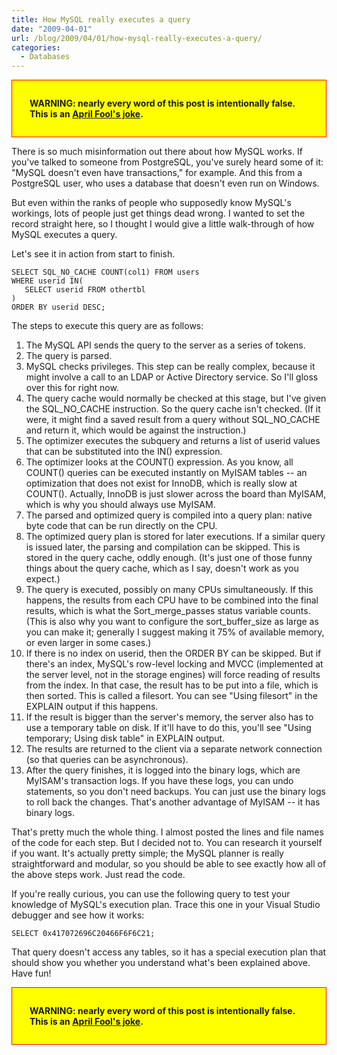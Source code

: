 ```yaml
---
title: How MySQL really executes a query
date: "2009-04-01"
url: /blog/2009/04/01/how-mysql-really-executes-a-query/
categories:
  - Databases
---
```

<p style="border:1px red solid; background:yellow; font-weight: bold; padding: 2em">
  WARNING: nearly every word of this post is intentionally false. This is an <a href="http://en.wikipedia.org/wiki/April_Fools%27_Day">April Fool's joke</a>.
</p>

There is so much misinformation out there about how MySQL works. If you've talked to someone from PostgreSQL, you've surely heard some of it: "MySQL doesn't even have transactions," for example. And this from a PostgreSQL user, who uses a database that doesn't even run on Windows.

But even within the ranks of people who supposedly know MySQL's workings, lots of people just get things dead wrong. I wanted to set the record straight here, so I thought I would give a little walk-through of how MySQL executes a query.

Let's see it in action from start to finish.

```
SELECT SQL_NO_CACHE COUNT(col1) FROM users
WHERE userid IN(
   SELECT userid FROM othertbl
)
ORDER BY userid DESC;
```

The steps to execute this query are as follows:

1.  The MySQL API sends the query to the server as a series of tokens.
2.  The query is parsed.
3.  MySQL checks privileges. This step can be really complex, because it might involve a call to an LDAP or Active Directory service. So I'll gloss over this for right now.
4.  The query cache would normally be checked at this stage, but I've given the SQL\_NO\_CACHE instruction. So the query cache isn't checked. (If it were, it might find a saved result from a query without SQL\_NO\_CACHE and return it, which would be against the instruction.)
5.  The optimizer executes the subquery and returns a list of userid values that can be substituted into the IN() expression.
6.  The optimizer looks at the COUNT() expression. As you know, all COUNT() queries can be executed instantly on MyISAM tables -- an optimization that does not exist for InnoDB, which is really slow at COUNT(). Actually, InnoDB is just slower across the board than MyISAM, which is why you should always use MyISAM.
7.  The parsed and optimized query is compiled into a query plan: native byte code that can be run directly on the CPU.
8.  The optimized query plan is stored for later executions. If a similar query is issued later, the parsing and compilation can be skipped. This is stored in the query cache, oddly enough. (It's just one of those funny things about the query cache, which as I say, doesn't work as you expect.)
9.  The query is executed, possibly on many CPUs simultaneously. If this happens, the results from each CPU have to be combined into the final results, which is what the Sort\_merge\_passes status variable counts. (This is also why you want to configure the sort\_buffer\_size as large as you can make it; generally I suggest making it 75% of available memory, or even larger in some cases.)
10. If there is no index on userid, then the ORDER BY can be skipped. But if there's an index, MySQL's row-level locking and MVCC (implemented at the server level, not in the storage engines) will force reading of results from the index. In that case, the result has to be put into a file, which is then sorted. This is called a filesort. You can see "Using filesort" in the EXPLAIN output if this happens.
11. If the result is bigger than the server's memory, the server also has to use a temporary table on disk. If it'll have to do this, you'll see "Using temporary; Using disk table" in EXPLAIN output.
12. The results are returned to the client via a separate network connection (so that queries can be asynchronous).
13. After the query finishes, it is logged into the binary logs, which are MyISAM's transaction logs. If you have these logs, you can undo statements, so you don't need backups. You can just use the binary logs to roll back the changes. That's another advantage of MyISAM -- it has binary logs.

That's pretty much the whole thing. I almost posted the lines and file names of the code for each step. But I decided not to. You can research it yourself if you want. It's actually pretty simple; the MySQL planner is really straightforward and modular, so you should be able to see exactly how all of the above steps work. Just read the code.

If you're really curious, you can use the following query to test your knowledge of MySQL's execution plan. Trace this one in your Visual Studio debugger and see how it works:

```
SELECT 0x417072696C20466F6F6C21;
```

That query doesn't access any tables, so it has a special execution plan that should show you whether you understand what's been explained above. Have fun!

<p style="border:1px red solid; background:yellow; font-weight: bold; padding: 2em">
  WARNING: nearly every word of this post is intentionally false. This is an <a href="http://en.wikipedia.org/wiki/April_Fools%27_Day">April Fool's joke</a>.
</p>


